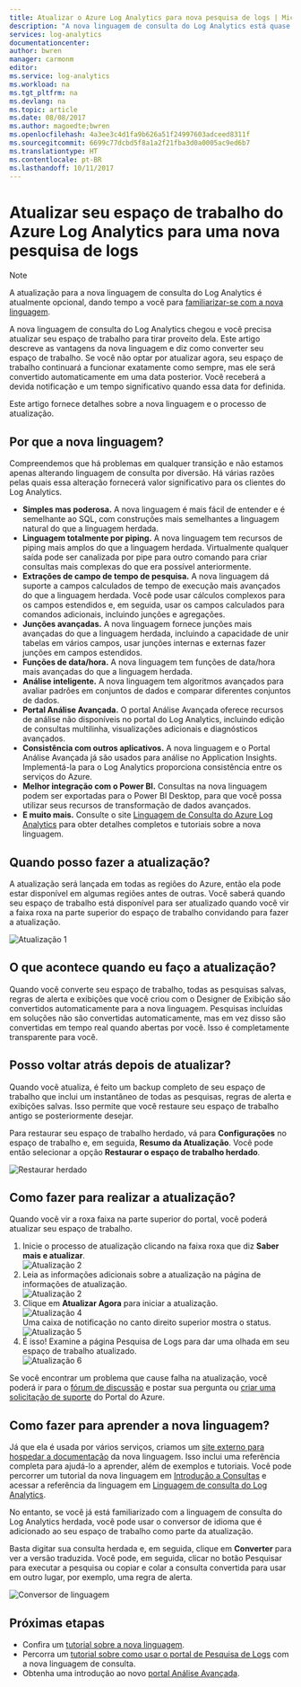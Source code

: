 ```yaml
---
title: Atualizar o Azure Log Analytics para nova pesquisa de logs | Microsoft Docs
description: "A nova linguagem de consulta do Log Analytics está quase chegando e você pode participar da visualização pública.  Este artigo descreve as vantagens da nova linguagem e diz como converter seu espaço de trabalho."
services: log-analytics
documentationcenter: 
author: bwren
manager: carmonm
editor: 
ms.service: log-analytics
ms.workload: na
ms.tgt_pltfrm: na
ms.devlang: na
ms.topic: article
ms.date: 08/08/2017
ms.author: magoedte;bwren
ms.openlocfilehash: 4a3ee3c4d1fa9b626a51f24997603adceed8311f
ms.sourcegitcommit: 6699c77dcbd5f8a1a2f21fba3d0a0005ac9ed6b7
ms.translationtype: HT
ms.contentlocale: pt-BR
ms.lasthandoff: 10/11/2017
---
```

# <a name="upgrade-your-azure-log-analytics-workspace-to-new-log-search"></a>Atualizar seu espaço de trabalho do Azure Log Analytics para uma nova pesquisa de logs

> [!NOTE]
> A atualização para a nova linguagem de consulta do Log Analytics é atualmente opcional, dando tempo a você para [familiarizar-se com a nova linguagem](https://go.microsoft.com/fwlink/?linkid=856078).  

A nova linguagem de consulta do Log Analytics chegou e você precisa atualizar seu espaço de trabalho para tirar proveito dela.  Este artigo descreve as vantagens da nova linguagem e diz como converter seu espaço de trabalho.  Se você não optar por atualizar agora, seu espaço de trabalho continuará a funcionar exatamente como sempre, mas ele será convertido automaticamente em uma data posterior.  Você receberá a devida notificação e um tempo significativo quando essa data for definida.

Este artigo fornece detalhes sobre a nova linguagem e o processo de atualização.

## <a name="why-the-new-language"></a>Por que a nova linguagem?
Compreendemos que há problemas em qualquer transição e não estamos apenas alterando linguagem de consulta por diversão.  Há várias razões pelas quais essa alteração fornecerá valor significativo para os clientes do Log Analytics.

- **Simples mas poderosa.** A nova linguagem é mais fácil de entender e é semelhante ao SQL, com construções mais semelhantes a linguagem natural do que a linguagem herdada.
- **Linguagem totalmente por piping.**  A nova linguagem tem recursos de piping mais amplos do que a linguagem herdada.  Virtualmente qualquer saída pode ser canalizada por pipe para outro comando para criar consultas mais complexas do que era possível anteriormente.
- **Extrações de campo de tempo de pesquisa.**  A nova linguagem dá suporte a campos calculados de tempo de execução mais avançados do que a linguagem herdada.  Você pode usar cálculos complexos para os campos estendidos e, em seguida, usar os campos calculados para comandos adicionais, incluindo junções e agregações.
- **Junções avançadas.**  A nova linguagem fornece junções mais avançadas do que a linguagem herdada, incluindo a capacidade de unir tabelas em vários campos, usar junções internas e externas fazer junções em campos estendidos.
- **Funções de data/hora.**  A nova linguagem tem funções de data/hora mais avançadas do que a linguagem herdada.
- **Análise inteligente.**  A nova linguagem tem algoritmos avançados para avaliar padrões em conjuntos de dados e comparar diferentes conjuntos de dados.
- **Portal Análise Avançada.**  O portal Análise Avançada oferece recursos de análise não disponíveis no portal do Log Analytics, incluindo edição de consultas multilinha, visualizações adicionais e diagnósticos avançados.
- **Consistência com outros aplicativos.**  A nova linguagem e o Portal Análise Avançada já são usados para análise no Application Insights.  Implementá-la para o Log Analytics proporciona consistência entre os serviços do Azure.
- **Melhor integração com o Power BI.** Consultas na nova linguagem podem ser exportadas para o Power BI Desktop, para que você possa utilizar seus recursos de transformação de dados avançados.
- **E muito mais.** Consulte o site [Linguagem de Consulta do Azure Log Analytics](https://docs.loganalytics.io) para obter detalhes completos e tutoriais sobre a nova linguagem.


## <a name="when-can-i-upgrade"></a>Quando posso fazer a atualização?
A atualização será lançada em todas as regiões do Azure, então ela pode estar disponível em algumas regiões antes de outras.  Você saberá quando seu espaço de trabalho está disponível para ser atualizado quando você vir a faixa roxa na parte superior do espaço de trabalho convidando para fazer a atualização.

![Atualização 1](media/log-analytics-log-search-upgrade/upgrade-01a.png)

## <a name="what-happens-when-i-upgrade"></a>O que acontece quando eu faço a atualização?
Quando você converte seu espaço de trabalho, todas as pesquisas salvas, regras de alerta e exibições que você criou com o Designer de Exibição são convertidos automaticamente para a nova linguagem.  Pesquisas incluídas em soluções não são convertidas automaticamente, mas em vez disso são convertidas em tempo real quando abertas por você.  Isso é completamente transparente para você.

## <a name="can-i-go-back-after-i-upgrade"></a>Posso voltar atrás depois de atualizar?
Quando você atualiza, é feito um backup completo de seu espaço de trabalho que inclui um instantâneo de todas as pesquisas, regras de alerta e exibições salvas.  Isso permite que você restaure seu espaço de trabalho antigo se posteriormente desejar.

Para restaurar seu espaço de trabalho herdado, vá para **Configurações** no espaço de trabalho e, em seguida, **Resumo da Atualização**.  Você pode então selecionar a opção **Restaurar o espaço de trabalho herdado**.  

![Restaurar herdado](media/log-analytics-log-search-upgrade/restore-legacy-b.png)

## <a name="how-do-i-perform-the-upgrade"></a>Como fazer para realizar a atualização?
Quando você vir a roxa faixa na parte superior do portal, você poderá atualizar seu espaço de trabalho.  

1.  Inicie o processo de atualização clicando na faixa roxa que diz **Saber mais e atualizar**.<br>![Atualização 2](media/log-analytics-log-search-upgrade/upgrade-01a.png)<br>
2.  Leia as informações adicionais sobre a atualização na página de informações de atualização.<br>![Atualização 2](media/log-analytics-log-search-upgrade/upgrade-03.png)<br>
3.  Clique em **Atualizar Agora** para iniciar a atualização.<br>![Atualização 4](media/log-analytics-log-search-upgrade/upgrade-04.png)<br>Uma caixa de notificação no canto direito superior mostra o status.<br>![Atualização 5](media/log-analytics-log-search-upgrade/upgrade-05.png)
4.  É isso!  Examine a página Pesquisa de Logs para dar uma olhada em seu espaço de trabalho atualizado.<br>![Atualização 6](media/log-analytics-log-search-upgrade/upgrade-06.png)<br>

Se você encontrar um problema que cause falha na atualização, você poderá ir para o [fórum de discussão](https://social.msdn.microsoft.com/Forums/azure/home?forum=opinsights) e postar sua pergunta ou [criar uma solicitação de suporte](../azure-supportability/how-to-create-azure-support-request.md) do Portal do Azure.

## <a name="how-do-i-learn-the-new-language"></a>Como fazer para aprender a nova linguagem?
Já que ela é usada por vários serviços, criamos um [site externo para hospedar a documentação](https://docs.loganalytics.io/) da nova linguagem.  Isso inclui uma referência completa para ajudá-lo a aprender, além de exemplos e tutoriais. Você pode percorrer um tutorial da nova linguagem em [Introdução a Consultas](https://go.microsoft.com/fwlink/?linkid=856078) e acessar a referência da linguagem em [Linguagem de consulta do Log Analytics](https://go.microsoft.com/fwlink/?linkid=856079).  

No entanto, se você já está familiarizado com a linguagem de consulta do Log Analytics herdada, você pode usar o conversor de idioma que é adicionado ao seu espaço de trabalho como parte da atualização.

Basta digitar sua consulta herdada e, em seguida, clique em **Converter** para ver a versão traduzida.  Você pode, em seguida, clicar no botão Pesquisar para executar a pesquisa ou copiar e colar a consulta convertida para usar em outro lugar, por exemplo, uma regra de alerta.

![Conversor de linguagem](media/log-analytics-log-search-upgrade/language-converter.png)


## <a name="next-steps"></a>Próximas etapas
- Confira um [tutorial sobre a nova linguagem](https://go.microsoft.com/fwlink/?linkid=856078).
- Percorra um [tutorial sobre como usar o portal de Pesquisa de Logs](log-analytics-log-search-log-search-portal.md) com a nova linguagem de consulta.
- Obtenha uma introdução ao novo [portal Análise Avançada](https://go.microsoft.com/fwlink/?linkid=856587).
